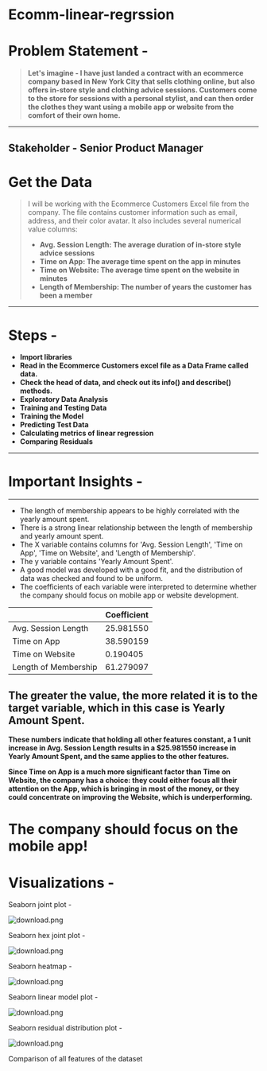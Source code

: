 # Ecomm-linear-regrssion

# ****Problem Statement -****

> **Let's imagine - I have just landed a contract with an ecommerce company based in New York City that sells clothing online, but also offers in-store style and clothing advice sessions. Customers come to the store for sessions with a personal stylist, and can then order the clothes they want using a mobile app or website from the comfort of their own home.**
> 

---

## ****Stakeholder - Senior Product Manager****

# ****Get the Data****

> I will be working with the Ecommerce Customers Excel file from the company. The file contains customer information such as email, address, and their color avatar. It also includes several numerical value columns:
> 
> - **Avg. Session Length: The average duration of in-store style advice sessions**
> - **Time on App: The average time spent on the app in minutes**
> - **Time on Website: The average time spent on the website in minutes**
> - **Length of Membership: The number of years the customer has been a member**

---

# Steps -

- ****Import libraries****
- ****Read in the Ecommerce Customers excel file as a Data Frame called data.****
- ****Check the head of data, and check out its info() and describe() methods.****
- ****Exploratory Data Analysis****
- ****Training and Testing Data****
- ****Training the Model****
- ****Predicting Test Data****
- ****Calculating metrics of linear regression****
- **Comparing** ****Residuals****

---

# Important Insights - 
****

- The length of membership appears to be highly correlated with the yearly amount spent.
- There is a strong linear relationship between the length of membership and yearly amount spent.
- The X variable contains columns for 'Avg. Session Length', 'Time on App', 'Time on Website', and 'Length of Membership'.
- The y variable contains 'Yearly Amount Spent'.
- A good model was developed with a good fit, and the distribution of data was checked and found to be uniform.
- The coefficients of each variable were interpreted to determine whether the company should focus on mobile app or website development.

|  | Coefficient |
| --- | --- |
| Avg. Session Length | 25.981550 |
| Time on App | 38.590159 |
| Time on Website | 0.190405 |
| Length of Membership | 61.279097 |

## **The greater the value, the more related it is to the target variable, which in this case is Yearly Amount Spent.**

**These numbers indicate that holding all other features constant, a 1 unit increase in Avg. Session Length results in a $25.981550 increase in Yearly Amount Spent, and the same applies to the other features.**

**Since Time on App is a much more significant factor than Time on Website, the company has a choice: they could either focus all their attention on the App, which is bringing in most of the money, or they could concentrate on improving the Website, which is underperforming.**

# ****The company should focus on the mobile app!****

# Visualizations -

Seaborn joint plot - 

![download.png](https://s3-us-west-2.amazonaws.com/secure.notion-static.com/739ebfd8-f6a9-4eec-8c08-ee90387bd106/download.png)

Seaborn hex joint plot - 

![download.png](https://s3-us-west-2.amazonaws.com/secure.notion-static.com/b9d122a3-36dd-4016-bdb6-9eb54464cf91/download.png)

Seaborn heatmap - 

![download.png](https://s3-us-west-2.amazonaws.com/secure.notion-static.com/10bad1df-0895-46f5-a319-81839155af5a/download.png)

Seaborn linear model plot - 

![download.png](https://s3-us-west-2.amazonaws.com/secure.notion-static.com/3277f8b4-3138-46f7-99a6-4ccd213d61d7/download.png)

Seaborn residual distribution plot - 

![download.png](https://s3-us-west-2.amazonaws.com/secure.notion-static.com/922559bf-5963-483e-a0d8-8933f881c4ff/download.png)

Comparison of all features of the dataset

